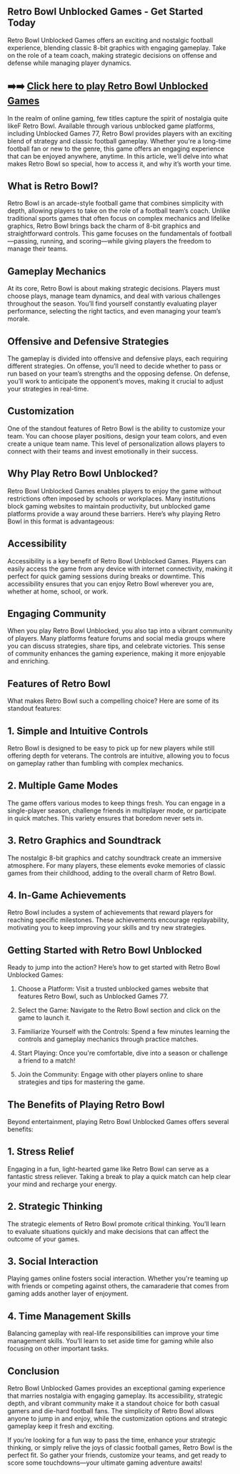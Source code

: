 ## Retro Bowl Unblocked Games - Get Started Today

Retro Bowl Unblocked Games offers an exciting and nostalgic football experience, blending classic 8-bit graphics with engaging gameplay. Take on the role of a team coach, making strategic decisions on offense and defense while managing player dynamics.

## ➡️➡️ [Click here to play Retro Bowl Unblocked Games](https://naremo.com)

In the realm of online gaming, few titles capture the spirit of nostalgia quite likeF Retro Bowl. Available through various unblocked game platforms, including Unblocked Games 77, Retro Bowl provides players with an exciting blend of strategy and classic football gameplay. Whether you're a long-time football fan or new to the genre, this game offers an engaging experience that can be enjoyed anywhere, anytime. In this article, we’ll delve into what makes Retro Bowl so special, how to access it, and why it’s worth your time.

## What is Retro Bowl?

Retro Bowl is an arcade-style football game that combines simplicity with depth, allowing players to take on the role of a football team’s coach. Unlike traditional sports games that often focus on complex mechanics and lifelike graphics, Retro Bowl brings back the charm of 8-bit graphics and straightforward controls. This game focuses on the fundamentals of football—passing, running, and scoring—while giving players the freedom to manage their teams.

## Gameplay Mechanics

At its core, Retro Bowl is about making strategic decisions. Players must choose plays, manage team dynamics, and deal with various challenges throughout the season. You’ll find yourself constantly evaluating player performance, selecting the right tactics, and even managing your team’s morale.

## Offensive and Defensive Strategies

The gameplay is divided into offensive and defensive plays, each requiring different strategies. On offense, you’ll need to decide whether to pass or run based on your team’s strengths and the opposing defense. On defense, you’ll work to anticipate the opponent’s moves, making it crucial to adjust your strategies in real-time.

## Customization

One of the standout features of Retro Bowl is the ability to customize your team. You can choose player positions, design your team colors, and even create a unique team name. This level of personalization allows players to connect with their teams and invest emotionally in their success.

## Why Play Retro Bowl Unblocked?

Retro Bowl Unblocked Games enables players to enjoy the game without restrictions often imposed by schools or workplaces. Many institutions block gaming websites to maintain productivity, but unblocked game platforms provide a way around these barriers. Here’s why playing Retro Bowl in this format is advantageous:

## Accessibility

Accessibility is a key benefit of Retro Bowl Unblocked Games. Players can easily access the game from any device with internet connectivity, making it perfect for quick gaming sessions during breaks or downtime. This accessibility ensures that you can enjoy Retro Bowl wherever you are, whether at home, school, or work.

## Engaging Community

When you play Retro Bowl Unblocked, you also tap into a vibrant community of players. Many platforms feature forums and social media groups where you can discuss strategies, share tips, and celebrate victories. This sense of community enhances the gaming experience, making it more enjoyable and enriching.

## Features of Retro Bowl

What makes Retro Bowl such a compelling choice? Here are some of its standout features:

## 1. Simple and Intuitive Controls

Retro Bowl is designed to be easy to pick up for new players while still offering depth for veterans. The controls are intuitive, allowing you to focus on gameplay rather than fumbling with complex mechanics.

## 2. Multiple Game Modes

The game offers various modes to keep things fresh. You can engage in a single-player season, challenge friends in multiplayer mode, or participate in quick matches. This variety ensures that boredom never sets in.

## 3. Retro Graphics and Soundtrack

The nostalgic 8-bit graphics and catchy soundtrack create an immersive atmosphere. For many players, these elements evoke memories of classic games from their childhood, adding to the overall charm of Retro Bowl.

## 4. In-Game Achievements

Retro Bowl includes a system of achievements that reward players for reaching specific milestones. These achievements encourage replayability, motivating you to keep improving your skills and try new strategies.

## Getting Started with Retro Bowl Unblocked

Ready to jump into the action? Here’s how to get started with Retro Bowl Unblocked Games:

1. Choose a Platform: Visit a trusted unblocked games website that features Retro Bowl, such as Unblocked Games 77.

2. Select the Game: Navigate to the Retro Bowl section and click on the game to launch it.

3. Familiarize Yourself with the Controls: Spend a few minutes learning the controls and gameplay mechanics through practice matches.

4. Start Playing: Once you're comfortable, dive into a season or challenge a friend to a match!

5. Join the Community: Engage with other players online to share strategies and tips for mastering the game.

## The Benefits of Playing Retro Bowl

Beyond entertainment, playing Retro Bowl Unblocked Games offers several benefits:

## 1. Stress Relief

Engaging in a fun, light-hearted game like Retro Bowl can serve as a fantastic stress reliever. Taking a break to play a quick match can help clear your mind and recharge your energy.

## 2. Strategic Thinking

The strategic elements of Retro Bowl promote critical thinking. You’ll learn to evaluate situations quickly and make decisions that can affect the outcome of your games.

## 3. Social Interaction

Playing games online fosters social interaction. Whether you're teaming up with friends or competing against others, the camaraderie that comes from gaming adds another layer of enjoyment.

## 4. Time Management Skills

Balancing gameplay with real-life responsibilities can improve your time management skills. You’ll learn to set aside time for gaming while also focusing on other important tasks.

## Conclusion

Retro Bowl Unblocked Games provides an exceptional gaming experience that marries nostalgia with engaging gameplay. Its accessibility, strategic depth, and vibrant community make it a standout choice for both casual gamers and die-hard football fans. The simplicity of Retro Bowl allows anyone to jump in and enjoy, while the customization options and strategic gameplay keep it fresh and exciting.

If you’re looking for a fun way to pass the time, enhance your strategic thinking, or simply relive the joys of classic football games, Retro Bowl is the perfect fit. So gather your friends, customize your teams, and get ready to score some touchdowns—your ultimate gaming adventure awaits!
